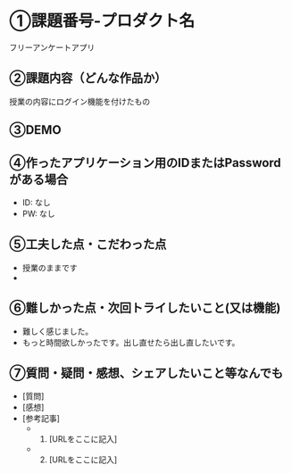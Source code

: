 # ①課題番号-プロダクト名

フリーアンケートアプリ

## ②課題内容（どんな作品か）

授業の内容にログイン機能を付けたもの

## ③DEMO


## ④作ったアプリケーション用のIDまたはPasswordがある場合

- ID: なし
- PW: なし

## ⑤工夫した点・こだわった点

- 授業のままです
- 
## ⑥難しかった点・次回トライしたいこと(又は機能)

- 難しく感じました。
- もっと時間欲しかったです。出し直せたら出し直したいです。

## ⑦質問・疑問・感想、シェアしたいこと等なんでも

- [質問]
- [感想]
- [参考記事]
  - 1. [URLをここに記入]
  - 2. [URLをここに記入]